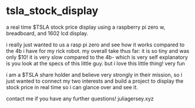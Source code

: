 # tsla_stock_display


a real time $TSLA stock price display using a raspberry pi zero w, breadboard, and 1602 lcd display. 

i really just wanted to us a rasp pi zero and see how it works compared to the 4b i have for my rick robot. 
my overall take thus far: it is so tiny and was only $10! it is very slow compared to the 4b- which is very self explanatory is you look at the specs of this little guy. but i love this little thing! very fun 

i am a $TSLA share holder and believe very strongly in their mission, so i just wanted to connect my two interests and build a project to display the stock price in real time so i can glance over and see it. 

contact me if you have any further questions!
juliagersey.xyz
